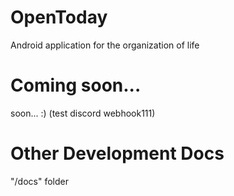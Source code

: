 # OpenToday
Android application for the organization of life

# Coming soon...
soon... :) (test discord webhook111)

# Other Development Docs
"/docs" folder
